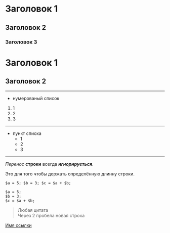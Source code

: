 # Заголовок 1
## Заголовок 2
### Заголовок 3

Заголовок 1
=

Заголовок 2
-
***
* нумерованый список
1. 1
2. 2
3. 3
---
- пункт списка
  - 1
  - 2
  - 3
___
*Перенос* **строки** всегда ***игнорируеться***.

Это для того чтобы держать определённую длинну строки.

`
$a = 5;
$b = 3;
$c = $a + $b;
`

```
$a = 5;
$b = 3;
$c = $a + $b;
```

>Любая цитата  
> Через 2 пробела новая строка

[Имя ссылки](www.yandex.ru)

